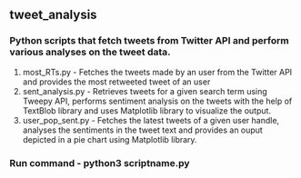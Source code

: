 ## tweet_analysis

### Python scripts that fetch tweets from Twitter API and perform various analyses on the tweet data.

1. most_RTs.py - Fetches the tweets made by an user from the Twitter API and provides the most retweeted tweet of an user
2. sent_analysis.py - Retrieves tweets for a given search term using Tweepy API, performs sentiment analysis on the tweets with the help of TextBlob library and uses Matplotlib library to visualize the output.
3. user_pop_sent.py - Fetches the latest tweets of a given user handle, analyses the sentiments in the tweet text and provides an ouput depicted in a pie chart using Matplotlib library.

### Run command - python3 scriptname.py
